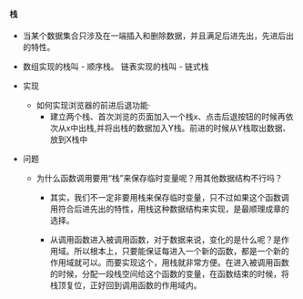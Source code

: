 #### 栈

- 当某个数据集合只涉及在一端插入和删除数据，并且满足后进先出，先进后出的特性。

- 数组实现的栈叫 - 顺序栈。 链表实现的栈叫 - 链式栈

- 实现

  - 如何实现浏览器的前进后退功能·
    - 建立两个栈、首次浏览的页面加入一个栈x、点击后退按钮的时候再依次从x中出栈,并将出栈的数据加入Y栈。前进的时候从Y栈取出数据、放到X栈中


- 问题
  - 为什么函数调用要用“栈”来保存临时变量呢？用其他数据结构不行吗？

    - 其实，我们不一定非要用栈来保存临时变量，只不过如果这个函数调用符合后进先出的特性，用栈这种数据结构来实现，是最顺理成章的选择。

    - 从调用函数进入被调用函数，对于数据来说，变化的是什么呢？是作用域。所以根本上，只要能保证每进入一个新的函数，都是一个新的作用域就可以。而要实现这个，用栈就非常方便。在进入被调用函数的时候，分配一段栈空间给这个函数的变量，在函数结束的时候，将栈顶复位，正好回到调用函数的作用域内。